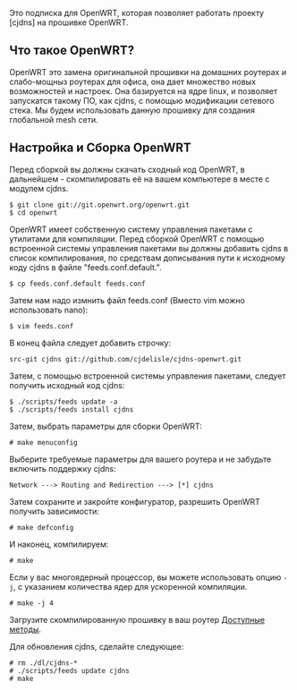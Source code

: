 Это подписка для OpenWRT, которая позволяет работать проекту [cjdns] на прошивке OpenWRT.

## Что такое OpenWRT?

OpenWRT это замена оригинальной прошивки на домашних роутерах и слабо-мощныз роутерах для офиса, она дает множество новых возможностей и настроек. Она базируется на ядре linux, и позволяет запускатся такому ПО, как cjdns, с помощью модификации сетевого стека. Мы будем использовать данную прошивку для создания глобальной mesh сети.

## Настройка и Сборка OpenWRT

Перед сборкой вы должны скачать сходный код OpenWRT, в дальнейшем - скомпилировать её на вашем компьютере в месте с модулем cjdns.

    $ git clone git://git.openwrt.org/openwrt.git
	$ cd openwrt
	
OpenWRT имеет собственную систему управления пакетами с утилитами для компиляции. Перед сборкой OpenWRT с помощью встроенной системы управления пакетами вы должны добавить cjdns в список компилирования, по средствам  дописывания пути к исходному коду cjdns в файле "feeds.conf.default.".
    
    $ cp feeds.conf.default feeds.conf

Затем нам надо измнить файл feeds.conf (Вместо vim можно использовать nano):

    $ vim feeds.conf

В конец файла следует добавить строчку:

    src-git cjdns git://github.com/cjdelisle/cjdns-openwrt.git

Затем, с помощью встроенной системы управления пакетами, следует получить исходный код cjdns:

    $ ./scripts/feeds update -a
    $ ./scripts/feeds install cjdns

Затем, выбрать параметры для сборки OpenWRT:

    # make menuconfig
Выберите требуемые параметры для вашего роутера и не забудьте включить поддержку cjdns:

    Network ---> Routing and Redirection ---> [*] cjdns

Затем сохраните и закройте конфигуратор, разрешить OpenWRT получить зависимости:

    # make defconfig

И наконец, компилируем:

    # make

Если у вас многоядерный процессор, вы можете использовать опцию `-j`, с указанием количества ядер для ускоренной компиляции.

    # make -j 4

Загрузите скомпилированную прошивку в ваш роутер [Доступные методы](http://wiki.openwrt.org/doc/howto/generic.flashing).

Для обновления cjdns, сделайте следующее:

    # rm ./dl/cjdns-*
    # ./scripts/feeds update cjdns
    # make
